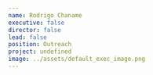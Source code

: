 ```yaml
---
name: Rodrigo Chaname
executive: false
director: false
lead: false
position: Outreach
project: undefined
image: ../assets/default_exec_image.png
---
```

